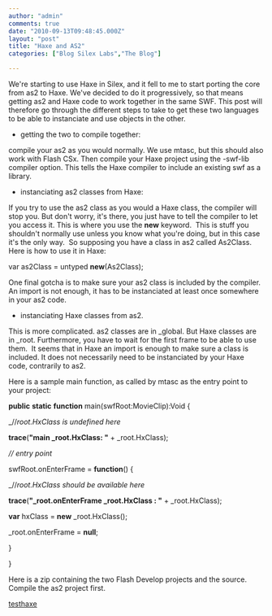 ```yaml
---
author: "admin"
comments: true
date: "2010-09-13T09:48:45.000Z"
layout: "post"
title: "Haxe and AS2"
categories: ["Blog Silex Labs","The Blog"]

---
```

We're starting to use Haxe in Silex, and it fell to me to start porting the core from as2 to Haxe. We've decided to do it progressively, so that means getting as2 and Haxe code to work together in the same SWF. This post will therefore go through the different steps to take to get these two languages to be able to instanciate and use objects in the other.




<!-- more -->




- getting the two to compile together:




compile your as2 as you would normally. We use mtasc, but this should also work with Flash CSx. Then compile your Haxe project using the -swf-lib compiler option. This tells the Haxe compiler to include an existing swf as a library.




- instanciating as2 classes from Haxe:




If you try to use the as2 class as you would a Haxe class, the compiler will stop you. But don't worry, it's there, you just have to tell the compiler to let you access it. This is where you use the __new__ keyword.  This is stuff you shouldn't normally use unless you know what you're doing, but in this case it's the only way.  So supposing you have a class in as2 called As2Class. Here is how to use it in Haxe:




var as2Class = untyped __new__(As2Class);




One final gotcha is to make sure your as2 class is included by the compiler. An import is not enough, it has to be instanciated at least once somewhere in your as2 code.




- instanciating Haxe classes from as2.




This is more complicated. as2 classes are in _global. But Haxe classes are in _root. Furthermore, you have to wait for the first frame to be able to use them.  It seems that in Haxe an import is enough to make sure a class is included. It does not necessarily need to be instanciated by your Haxe code, contrarily to as2.




Here is a sample main function, as called by mtasc as the entry point to your project:




**public** **static** **function** main(swfRoot:MovieClip):Void {




_//_root.HxClass is undefined here_




**trace**(**"main _root.HxClass: "** + _root.HxClass);




_// entry point_




swfRoot.onEnterFrame = **function**() {




_//_root.HxClass should be available here_




**trace**(**"_root.onEnterFrame _root.HxClass : "** + _root.HxClass);




**var** hxClass = **new** _root.HxClass();




_root.onEnterFrame = **null**;




}




}




Here is a zip containing the two Flash Develop projects and the source. Compile the as2 project first.




[testhaxe](https://www.silexlabs.org/wp-content/uploads/2010/09/testhaxe.zip)


